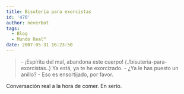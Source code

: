```yaml
---
title: Bisutería para exorcistas
id: '470'
author: neverbot
tags:
  - Blog
  - Mundo Real™
date: 2007-05-31 16:23:50
---
```


> \- ¡Espíritu del mal, abandona este cuerpo! 
  (./bisuteria-para-exorcistas..) 
  Ya está, ya te he exorcizado. 
  \- ¿Ya le has puesto un anillo?
  \- Eso es ensortijado, por favor.

Conversación real a la hora de comer. En serio.